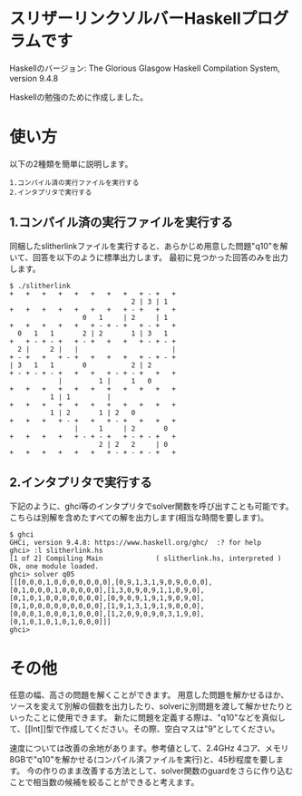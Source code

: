 # スリザーリンクソルバーHaskellプログラムです
Haskellのバージョン:
The Glorious Glasgow Haskell Compilation System, version 9.4.8

Haskellの勉強のために作成しました。

# 使い方
以下の2種類を簡単に説明します。
```
1.コンパイル済の実行ファイルを実行する
2.インタプリタで実行する
```

## 1.コンパイル済の実行ファイルを実行する
同梱したslitherlinkファイルを実行すると、あらかじめ用意した問題"q10"を解いて、回答を以下のように標準出力します。
最初に見つかった回答のみを出力します。
```
$ ./slitherlink
+   +   +   +   +   +   +   +   + - +   +
                              2 | 3 | 1  
+   +   +   +   +   +   +   + - +   +   +
                  0   1     | 2     | 1  
+   +   +   +   +   + - + - +   + - +   +
  0   1   1       2 | 2       1 | 3   1  
+   + - + - +   + - +   +   +   + - + - +
  2 |     2 |   |                       |
+ - +   +   + - +   +   +   +   + - + - +
| 3   1   1       0           2 | 2      
+ - + - + - +   +   +   + - + - +   +   +
            |         1 |     1   0      
+   +   +   +   +   +   +   +   +   +   +
          1 | 1         |                
+   +   +   +   +   +   +   +   +   +   +
          1 | 2       1 | 2   0          
+   +   +   + - +   +   + - +   +   +   +
                |     1     | 2       0  
+   +   +   +   + - + - +   + - + - +   +
                      2 | 2   2     | 0  
+   +   +   +   +   +   + - + - + - +   +
```

## 2.インタプリタで実行する
下記のように、ghci等のインタプリタでsolver関数を呼び出すことも可能です。
こちらは別解を含めたすべての解を出力します(相当な時間を要します)。
```
$ ghci
GHCi, version 9.4.8: https://www.haskell.org/ghc/  :? for help
ghci> :l slitherlink.hs
[1 of 2] Compiling Main             ( slitherlink.hs, interpreted )
Ok, one module loaded.
ghci> solver q05
[[[0,0,0,1,0,0,0,0,0,0,0],[0,9,1,3,1,9,0,9,0,0,0],[0,1,0,0,0,1,0,0,0,0,0],[1,3,0,9,0,9,1,1,0,9,0],[0,1,0,1,0,0,0,0,0,0,0],[0,9,0,9,1,9,1,9,0,9,0],[0,1,0,0,0,0,0,0,0,0,0],[1,9,1,3,1,9,1,9,0,0,0],[0,0,0,1,0,0,0,1,0,0,0],[1,2,0,9,0,9,0,3,1,9,0],[0,1,0,1,0,1,0,1,0,0,0]]]
ghci> 
```

# その他
任意の幅、高さの問題を解くことができます。
用意した問題を解かせるほか、ソースを変えて別解の個数を出力したり、solverに別問題を渡して解かせたりといったことに使用できます。
新たに問題を定義する際は、"q10"などを真似して、[[Int]]型で作成してください。その際、空白マスは"9"としてください。

速度については改善の余地があります。参考値として、2.4GHz 4コア、メモリ8GBで"q10"を解かせる(コンパイル済ファイルを実行)と、45秒程度を要します。
今の作りのまま改善する方法として、solver関数のguardをさらに作り込むことで相当数の候補を絞ることができると考えます。
